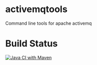 # activemqtools
Command line tools for apache activemq


# Build Status

[![Java CI with Maven](https://github.com/bernhardhuber/activemqtools/actions/workflows/maven.yml/badge.svg)](https://github.com/bernhardhuber/activemqtools/actions/workflows/maven.yml)

